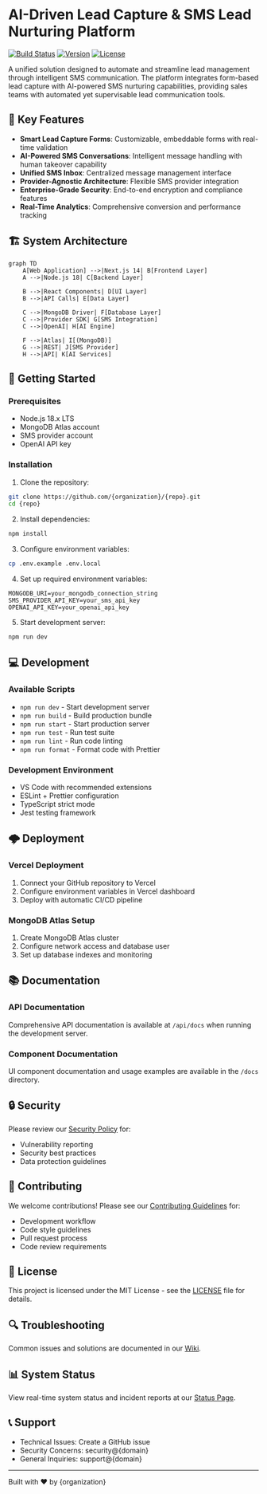 # AI-Driven Lead Capture & SMS Lead Nurturing Platform

[![Build Status](https://shields.io/github/workflow/status/{repo}/ci)](github-actions-link)
[![Version](https://shields.io/github/package-json/v/{repo})](version-link)
[![License](https://shields.io/badge/license-MIT-blue)](LICENSE)

A unified solution designed to automate and streamline lead management through intelligent SMS communication. The platform integrates form-based lead capture with AI-powered SMS nurturing capabilities, providing sales teams with automated yet supervisable lead communication tools.

## 🌟 Key Features

- **Smart Lead Capture Forms**: Customizable, embeddable forms with real-time validation
- **AI-Powered SMS Conversations**: Intelligent message handling with human takeover capability
- **Unified SMS Inbox**: Centralized message management interface
- **Provider-Agnostic Architecture**: Flexible SMS provider integration
- **Enterprise-Grade Security**: End-to-end encryption and compliance features
- **Real-Time Analytics**: Comprehensive conversion and performance tracking

## 🏗 System Architecture

```mermaid
graph TD
    A[Web Application] -->|Next.js 14| B[Frontend Layer]
    A -->|Node.js 18| C[Backend Layer]
    
    B -->|React Components| D[UI Layer]
    B -->|API Calls| E[Data Layer]
    
    C -->|MongoDB Driver| F[Database Layer]
    C -->|Provider SDK| G[SMS Integration]
    C -->|OpenAI| H[AI Engine]
    
    F -->|Atlas| I[(MongoDB)]
    G -->|REST| J[SMS Provider]
    H -->|API| K[AI Services]
```

## 🚀 Getting Started

### Prerequisites

- Node.js 18.x LTS
- MongoDB Atlas account
- SMS provider account
- OpenAI API key

### Installation

1. Clone the repository:
```bash
git clone https://github.com/{organization}/{repo}.git
cd {repo}
```

2. Install dependencies:
```bash
npm install
```

3. Configure environment variables:
```bash
cp .env.example .env.local
```

4. Set up required environment variables:
```
MONGODB_URI=your_mongodb_connection_string
SMS_PROVIDER_API_KEY=your_sms_api_key
OPENAI_API_KEY=your_openai_api_key
```

5. Start development server:
```bash
npm run dev
```

## 💻 Development

### Available Scripts

- `npm run dev` - Start development server
- `npm run build` - Build production bundle
- `npm run start` - Start production server
- `npm run test` - Run test suite
- `npm run lint` - Run code linting
- `npm run format` - Format code with Prettier

### Development Environment

- VS Code with recommended extensions
- ESLint + Prettier configuration
- TypeScript strict mode
- Jest testing framework

## 🌩 Deployment

### Vercel Deployment

1. Connect your GitHub repository to Vercel
2. Configure environment variables in Vercel dashboard
3. Deploy with automatic CI/CD pipeline

### MongoDB Atlas Setup

1. Create MongoDB Atlas cluster
2. Configure network access and database user
3. Set up database indexes and monitoring

## 📚 Documentation

### API Documentation

Comprehensive API documentation is available at `/api/docs` when running the development server.

### Component Documentation

UI component documentation and usage examples are available in the `/docs` directory.

## 🔒 Security

Please review our [Security Policy](SECURITY.md) for:
- Vulnerability reporting
- Security best practices
- Data protection guidelines

## 🤝 Contributing

We welcome contributions! Please see our [Contributing Guidelines](CONTRIBUTING.md) for:
- Development workflow
- Code style guidelines
- Pull request process
- Code review requirements

## 📄 License

This project is licensed under the MIT License - see the [LICENSE](LICENSE) file for details.

## 🔍 Troubleshooting

Common issues and solutions are documented in our [Wiki](https://github.com/{organization}/{repo}/wiki).

## 📊 System Status

View real-time system status and incident reports at our [Status Page](https://status.{domain}).

## 📞 Support

- Technical Issues: Create a GitHub issue
- Security Concerns: security@{domain}
- General Inquiries: support@{domain}

---

Built with ❤️ by {organization}